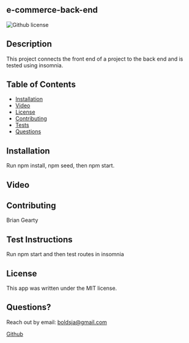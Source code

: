 
## e-commerce-back-end
![Github license](https://img.shields.io/badge/license-MIT-blue.svg)


## Description
This project connects the front end of a project to the back end and is tested using insomnia.

## Table of Contents
  * [Installation](#installation)
  * [Video](#video)
  * [License](#license)
  * [Contributing](#contributing)
  * [Tests](#tests)
  * [Questions](#questions)


## Installation
Run npm install, npm seed, then npm start.

## Video


## Contributing
Brian Gearty

## Test Instructions
Run npm start and then test routes in insomnia

## License

This app was written under the MIT license.

## Questions?
Reach out by email: boldsja@gmail.com

[Github](https://github.com/boldsja/) 

